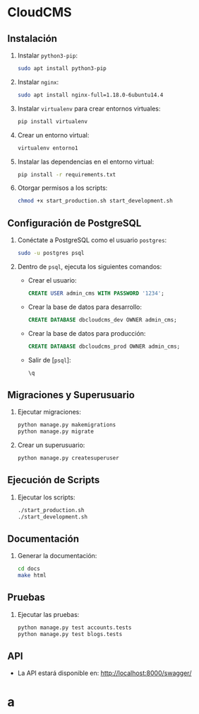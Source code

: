 # CloudCMS

## Instalación

1. Instalar `python3-pip`:
    ```sh
    sudo apt install python3-pip
    ```

2. Instalar `nginx`:
    ```sh
    sudo apt install nginx-full=1.18.0-6ubuntu14.4
    ```

3. Instalar `virtualenv` para crear entornos virtuales:
    ```sh
    pip install virtualenv
    ```

4. Crear un entorno virtual:
    ```sh
    virtualenv entorno1
    ```

5. Instalar las dependencias en el entorno virtual:
    ```sh
    pip install -r requirements.txt
    ```

6. Otorgar permisos a los scripts:
    ```sh
    chmod +x start_production.sh start_development.sh
    ```

## Configuración de PostgreSQL

1. Conéctate a PostgreSQL como el usuario `postgres`:
    ```sh
    sudo -u postgres psql
    ```

2. Dentro de `psql`, ejecuta los siguientes comandos:

    - Crear el usuario:
        ```sql
        CREATE USER admin_cms WITH PASSWORD '1234';
        ```

    - Crear la base de datos para desarrollo:
        ```sql
        CREATE DATABASE dbcloudcms_dev OWNER admin_cms;
        ```

    - Crear la base de datos para producción:
        ```sql
        CREATE DATABASE dbcloudcms_prod OWNER admin_cms;
        ```

    - Salir de [`psql`]:
        ```sh
        \q
        ```

## Migraciones y Superusuario

1. Ejecutar migraciones:
    ```sh
    python manage.py makemigrations
    python manage.py migrate
    ```

2. Crear un superusuario:
    ```sh
    python manage.py createsuperuser
    ```

## Ejecución de Scripts

1. Ejecutar los scripts:
    ```sh
    ./start_production.sh
    ./start_development.sh
    ```

## Documentación

1. Generar la documentación:
    ```sh
    cd docs
    make html
    ```

## Pruebas

1. Ejecutar las pruebas:
    ```sh
    python manage.py test accounts.tests
    python manage.py test blogs.tests
    ```

## API

- La API estará disponible en: [http://localhost:8000/swagger/](http://localhost:8000/swagger/)

# a